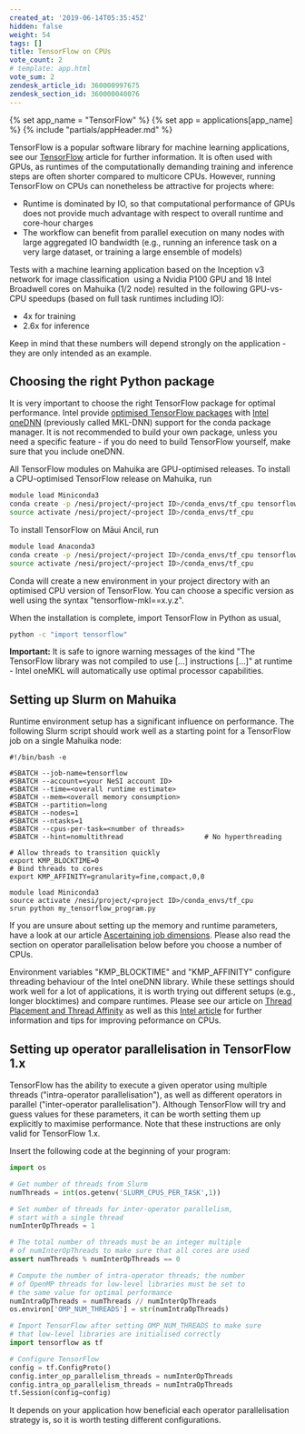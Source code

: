 ```yaml
---
created_at: '2019-06-14T05:35:45Z'
hidden: false
weight: 54
tags: []
title: TensorFlow on CPUs
vote_count: 2
# template: app.html
vote_sum: 2
zendesk_article_id: 360000997675
zendesk_section_id: 360000040076
---
```


{% set app_name = "TensorFlow" %}
{% set app = applications[app_name] %}
{% include "partials/appHeader.md" %}

TensorFlow is a popular software library for machine learning
applications, see our
[TensorFlow](../../Scientific_Computing/Supported_Applications/TensorFlow_on_GPUs.md)
article for further information. It is often used with GPUs, as runtimes
of the computationally demanding training and inference steps are often
shorter compared to multicore CPUs. However, running TensorFlow on CPUs
can nonetheless be attractive for projects where:

- Runtime is dominated by IO, so that computational performance of
    GPUs does not provide much advantage with respect to overall runtime
    and core-hour charges
- The workflow can benefit from parallel execution on many nodes with
    large aggregated IO bandwidth (e.g., running an inference task on a
    very large dataset, or training a large ensemble of models)

Tests with a machine learning application based on the Inception v3
network for image classification  using a Nvidia P100 GPU and 18 Intel
Broadwell cores on Mahuika (1/2 node) resulted in the following
GPU-vs-CPU speedups (based on full task runtimes including IO):

- 4x for training
- 2.6x for inference

Keep in mind that these numbers will depend strongly on the
application - they are only intended as an example.

## Choosing the right Python package

It is very important to choose the right TensorFlow package for optimal
performance. Intel provide [optimised TensorFlow
packages](https://software.intel.com/en-us/articles/intel-optimization-for-tensorflow-installation-guide)
with [Intel oneDNN](https://github.com/oneapi-src/oneDNN) (previously
called MKL-DNN) support for the conda package manager. It is not
recommended to build your own package, unless you need a specific
feature - if you do need to build TensorFlow yourself, make sure that
you include oneDNN.

All TensorFlow modules on Mahuika are GPU-optimised releases. To install
a CPU-optimised TensorFlow release on Mahuika, run

``` sh
module load Miniconda3
conda create -p /nesi/project/<project ID>/conda_envs/tf_cpu tensorflow-mkl
source activate /nesi/project/<project ID>/conda_envs/tf_cpu
```

To install TensorFlow on Māui Ancil, run

``` sh
module load Anaconda3
conda create -p /nesi/project/<project ID>/conda_envs/tf_cpu tensorflow-mkl
source activate /nesi/project/<project ID>/conda_envs/tf_cpu
```

Conda will create a new environment in your project directory with an
optimised CPU version of TensorFlow. You can choose a specific version
as well using the syntax "tensorflow-mkl==x.y.z".

When the installation is complete, import TensorFlow in Python as usual,

``` sh
python -c "import tensorflow"
```

**Important:** It is safe to ignore warning messages of the kind "The
TensorFlow library was not compiled to use \[...\] instructions \[...\]"
at runtime - Intel oneMKL will automatically use optimal processor
capabilities.

## Setting up Slurm on Mahuika

Runtime environment setup has a significant influence on performance.
The following Slurm script should work well as a starting point for a
TensorFlow job on a single Mahuika node:

``` sl
#!/bin/bash -e

#SBATCH --job-name=tensorflow
#SBATCH --account=<your NeSI account ID>
#SBATCH --time=<overall runtime estimate>
#SBATCH --mem=<overall memory consumption>
#SBATCH --partition=long
#SBATCH --nodes=1
#SBATCH --ntasks=1
#SBATCH --cpus-per-task=<number of threads>
#SBATCH --hint=nomultithread                    # No hyperthreading

# Allow threads to transition quickly
export KMP_BLOCKTIME=0
# Bind threads to cores
export KMP_AFFINITY=granularity=fine,compact,0,0

module load Miniconda3
source activate /nesi/project/<project ID>/conda_envs/tf_cpu
srun python my_tensorflow_program.py
```

If you are unsure about setting up the memory and runtime parameters,
have a look at our article [Ascertaining job
dimensions](../../Getting_Started/Next_Steps/Job_Scaling_Ascertaining_job_dimensions.md).
Please also read the section on operator parallelisation below before
you choose a number of CPUs.

Environment variables "KMP\_BLOCKTIME" and "KMP\_AFFINITY" configure
threading behaviour of the Intel oneDNN library. While these settings
should work well for a lot of applications, it is worth trying out
different setups (e.g., longer blocktimes) and compare runtimes. Please
see our article on [Thread Placement and Thread
Affinity](../../Scientific_Computing/HPC_Software_Environment/Thread_Placement_and_Thread_Affinity.md)
as well as this [Intel
article](https://software.intel.com/en-us/articles/tensorflow-optimizations-on-modern-intel-architecture)
for further information and tips for improving peformance on CPUs.

## Setting up operator parallelisation in TensorFlow 1.x

TensorFlow has the ability to execute a given operator using multiple
threads ("intra-operator parallelisation"), as well as different
operators in parallel ("inter-operator parallelisation"). Although
TensorFlow will try and guess values for these parameters, it can be
worth setting them up explicitly to maximise performance. Note that
these instructions are only valid for TensorFlow 1.x.

Insert the following code at the beginning of your program:

``` py
import os

# Get number of threads from Slurm
numThreads = int(os.getenv('SLURM_CPUS_PER_TASK',1))

# Set number of threads for inter-operator parallelism,
# start with a single thread
numInterOpThreads = 1

# The total number of threads must be an integer multiple
# of numInterOpThreads to make sure that all cores are used
assert numThreads % numInterOpThreads == 0

# Compute the number of intra-operator threads; the number
# of OpenMP threads for low-level libraries must be set to
# the same value for optimal performance
numIntraOpThreads = numThreads // numInterOpThreads
os.environ['OMP_NUM_THREADS'] = str(numIntraOpThreads)

# Import TensorFlow after setting OMP_NUM_THREADS to make sure
# that low-level libraries are initialised correctly
import tensorflow as tf

# Configure TensorFlow
config = tf.ConfigProto()
config.inter_op_parallelism_threads = numInterOpThreads
config.intra_op_parallelism_threads = numIntraOpThreads
tf.Session(config=config)
```

It depends on your application how beneficial each operator
parallelisation strategy is, so it is worth testing different
configurations.
